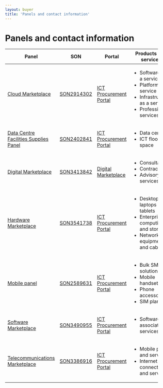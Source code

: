 ```yaml
---
layout: buyer
title: 'Panels and contact information'
---
```


# Panels and contact information

<div class="overflow-x-auto">
    <table class="au-table au-table--striped margin-md-top-2">
        <thead class="au-table__head">
            <tr class="au-table__row">
                <th scope="col" class="au-table__header">Panel</th>
                <th scope="col" class="au-table__header">SON</th>
                <th scope="col" class="au-table__header">Portal</th>
                <th scope="col" class="au-table__header">Products and services</th>
                <th scope="col" class="au-table__header">Contact</th>
            </tr>
        </thead>
        <tbody class="au-table__body">
            <tr class="au-table__row">
                <td class="au-table__cell"><a href="/buyer/products-and-services/cloud">Cloud Marketplace</a></td>
                <td class="au-table__cell"><a href="https://www.tenders.gov.au/Son/Show/745895ff-e769-50c9-d860-7cecece179b4" target="_blank" rel="external noreferrer">SON2914302</a></td>
                <td class="au-table__cell"><a href="https://ictprocurement.service-now.com/" target="_blank" rel="external noreferrer">ICT Procurement Portal</a></td>
                <td class="au-table__cell">
                    <ul>
                        <li>Software as a service</li>
                        <li>Platform as a service</li>
                        <li>Infrastructure as a service</li>
                        <li>Professional services</li>
                    </ul>
                </td>
                <td class="au-table__cell">
                    02 6120 8705<br/>
                    <a href="mailto:ictprocurement@dta.gov.au">ictprocurement@dta.gov.au</a>
                </td>
            </tr>
            <tr class="au-table__row">
                <td class="au-table__cell"><a href="/buyer/products-and-services/data-centres">Data Centre Facilities Supplies Panel</a></td>
                <td class="au-table__cell"><a href="https://www.tenders.gov.au/Son/Show/fe5fa4fb-f204-8d9e-0cf8-73240c00b6fc" target="_blank" rel="external noreferrer">SON2402841</a></td>
                <td class="au-table__cell"><a href="https://ictprocurement.service-now.com/" target="_blank" rel="external noreferrer">ICT Procurement Portal</a></td>
                <td class="au-table__cell">
                    <ul>
                        <li>Data centres</li>
                        <li>ICT floor space</li>
                    </ul>
                </td>
                <td class="au-table__cell">
                    02 6120 8705<br />
                    <a href="mailto:datacentres@dta.gov.au">datacentres@dta.gov.au</a>
                </td>
            </tr>
            <tr class="au-table__row">
                <td class="au-table__cell"><a href="/buyer/products-and-services/digital-marketplace">Digital Marketplace</a></td>
                <td class="au-table__cell"><a href="https://www.tenders.gov.au/Son/Show/4E10C3C3-99F9-34E1-61CD-E299C229AAEF" target="_blank" rel="external noreferrer">SON3413842</a></td>
                <td class="au-table__cell"><a href="https://marketplace.service.gov.au">Digital Marketplace</a></td>
                <td class="au-table__cell">
                    <ul>
                        <li>Consultants</li>
                        <li>Contractors</li>
                        <li>Advisory services</li>
                    </ul>
                </td>
                <td class="au-table__cell">
                    0447 024 113<br />
                    <a href="mailto:marketplace@digital.gov.au">marketplace@digital.gov.au</a>
                </td>
            </tr>
            <tr class="au-table__row">
                <td class="au-table__cell"><a href="/buyer/products-and-services/hardware">Hardware Marketplace</a></td>
                <td class="au-table__cell"><a href="https://www.tenders.gov.au/Son/Show/61f30dd8-c7e2-ec94-2a86-c3adf5775795" target="_blank" rel="external noreferrer">SON3541738</a></td>
                <td class="au-table__cell"><a href="https://ictprocurement.service-now.com/" target="_blank" rel="external noreferrer">ICT Procurement Portal</a></td>
                <td class="au-table__cell">
                    <ul>
                        <li>Desktops, laptops and tablets</li>
                        <li>Enterprise computing and storage</li>
                        <li>Network equipment and cabling</li>
                    </ul>
                </td>
                <td class="au-table__cell">
                    02 6120 8705<br />
                    <a href="mailto:ictprocurement@dta.gov.au">ictprocurement@dta.gov.au</a>
                </td>
            </tr>
            <tr class="au-table__row">
                <td class="au-table__cell"><a href="/buyer/products-and-services/mobile">Mobile panel</a></td>
                <td class="au-table__cell"><a href="https://www.tenders.gov.au/Son/Show/ae876f92-bb7a-6ba8-d65a-f4024fabaf23" target="_blank" rel="external noreferrer">SON2589631</a></td>
                <td class="au-table__cell"><a href="https://ictprocurement.service-now.com/" target="_blank" rel="external noreferrer">ICT Procurement Portal</a></td>
                <td class="au-table__cell">
                    <ul>
                        <li>Bulk SMS solutions</li>
                        <li>Mobile handsets</li>
                        <li>Phone accessories</li>
                        <li>SIM plans</li>
                    </ul>
                </td>
                <td class="au-table__cell">
                    02 6120 8705<br />
                    <a href="mailto:ictprocurement@dta.gov.au">ictprocurement@dta.gov.au</a>
                </td>
            </tr>
            <tr class="au-table__row">
                <td class="au-table__cell"><a href="/buyer/products-and-services/software">Software Marketplace</a></td>
                <td class="au-table__cell"><a href="https://www.tenders.gov.au/Son/Show/90c61f3b-be27-3313-bcd6-93db777921c7" target="_blank" rel="external noreferrer">SON3490955</a></td>
                <td class="au-table__cell"><a href="https://ictprocurement.service-now.com/" target="_blank" rel="external noreferrer">ICT Procurement Portal</a></td>
                <td class="au-table__cell">
                    <ul>
                        <li>Software and associated services</li>
                    </ul>
                </td>
                <td class="au-table__cell">
                    02 6120 8705<br />
                    <a href="mailto:ictprocurement@dta.gov.au">ictprocurement@dta.gov.au</a>
                </td>
            </tr>
            <tr class="au-table__row">
                <td class="au-table__cell"><a href="/buyer/products-and-services/telecommunications">Telecommunications Marketplace</a></td>
                <td class="au-table__cell"><a href="https://www.tenders.gov.au/Son/Show/fc7270c0-f972-aca0-8f96-b23046b347cf" target="_blank" rel="external noreferrer">SON3386916</a></td>
                <td class="au-table__cell"><a href="https://ictprocurement.service-now.com/" target="_blank" rel="external noreferrer">ICT Procurement Portal</a></td>
                <td class="au-table__cell">
                    <ul>
                        <li>Mobile plans and services</li>
                        <li>Internet connections and services</li>
                    </ul>
                </td>
                <td class="au-table__cell">
                    02 6120 8705<br />
                    <a href="mailto:ictprocurement@dta.gov.au">ictprocurement@dta.gov.au</a>
                </td>
            </tr>
        </tbody>
    </table>
</div>
